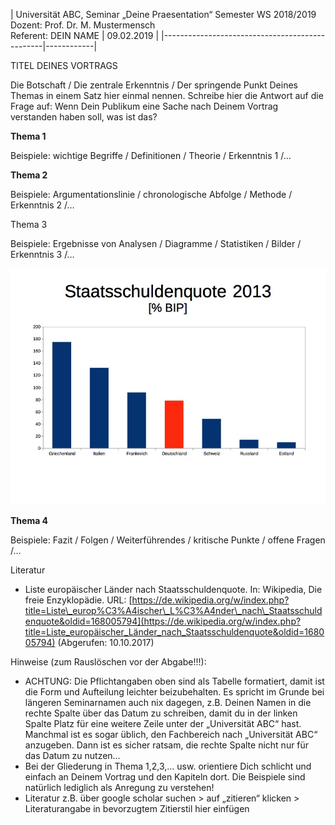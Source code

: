| Universität ABC, Seminar „Deine Praesentation“ 
 Semester WS 2018/2019                           
 Dozent: Prof. Dr. M. Mustermensch               
 Referent: DEIN NAME                             | 09.02.2019 |
|------------------------------------------------|------------|

TITEL DEINES VORTRAGS

Die Botschaft / Die zentrale Erkenntnis / Der springende Punkt Deines Themas in einem Satz hier einmal nennen. Schreibe hier die Antwort auf die Frage auf: Wenn Dein Publikum eine Sache nach Deinem Vortrag verstanden haben soll, was ist das?

**Thema 1**

Beispiele: wichtige Begriffe / Definitionen / Theorie / Erkenntnis 1 /…

**Thema 2**

Beispiele: Argumentationslinie / chronologische Abfolge / Methode / Erkenntnis 2 /…

Thema 3

Beispiele: Ergebnisse von Analysen / Diagramme / Statistiken / Bilder / Erkenntnis 3 /…

![ Abbildung : Staatsschuldenquote 2013 \[% BIP\], Quelle: Wikipedia, eigene Darstellung](100000000000030C0000024955B04860EE4EBDAD.jpg)

**Thema 4**

Beispiele: Fazit / Folgen / Weiterführendes / kritische Punkte / offene Fragen /…

Literatur

-   Liste europäischer Länder nach Staatsschuldenquote. In: Wikipedia, Die freie Enzyklopädie. URL: [https://de.wikipedia.org/w/index.php?title=Liste\_europ%C3%A4ischer\_L%C3%A4nder\_nach\_Staatsschuldenquote&oldid=168005794](https://de.wikipedia.org/w/index.php?title=Liste_europäischer_Länder_nach_Staatsschuldenquote&oldid=168005794) (Abgerufen: 10.10.2017)

Hinweise (zum Rauslöschen vor der Abgabe!!!):

-   ACHTUNG: Die Pflichtangaben oben sind als Tabelle formatiert, damit ist die Form und Aufteilung leichter beizubehalten. Es spricht im Grunde bei längeren Seminarnamen auch nix dagegen, z.B. Deinen Namen in die rechte Spalte über das Datum zu schreiben, damit du in der linken Spalte Platz für eine weitere Zeile unter der „Universität ABC“ hast. Manchmal ist es sogar üblich, den Fachbereich nach „Universität ABC“ anzugeben. Dann ist es sicher ratsam, die rechte Spalte nicht nur für das Datum zu nutzen…
-   Bei der Gliederung in Thema 1,2,3,… usw. orientiere Dich schlicht und einfach an Deinem Vortrag und den Kapiteln dort. Die Beispiele sind natürlich lediglich als Anregung zu verstehen!
-   Literatur z.B. über google scholar suchen &gt; auf „zitieren“ klicken &gt; Literaturangabe in bevorzugtem Zitierstil hier einfügen